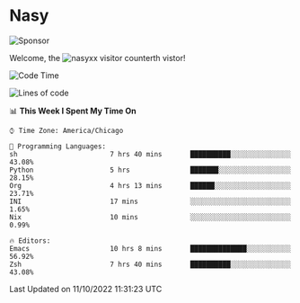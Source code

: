 # Nasy

<!--
<p align="center">
<img height="200" src="https://github-readme-stats.vercel.app/api?username=nasyxx&count_private=true&show_icons=true&theme=dracula&include_all_commits=true"/>
<img height="200" src="https://github-readme-stats.vercel.app/api/top-langs/?username=nasyxx&theme=dracula&hide=html,jupyter+notebook&count_private=true&show_icons=true"/>
</p>

  
----------------
-->

![Sponsor](https://img.shields.io/static/v1.svg?label=Sponsor&message=%E2%9D%A4&logo=GitHub&style=flat&color=pink)
 
Welcome, the ![nasyxx visitor counter](https://count.getloli.com/get/@nasyxx?theme=rule34)th vistor!
 
<!--START_SECTION:waka-->
![Code Time](http://img.shields.io/badge/Code%20Time-2%2C708%20hrs%2047%20mins-blue)

![Lines of code](https://img.shields.io/badge/From%20Hello%20World%20I%27ve%20Written-5%20Million%20lines%20of%20code-blue)

📊 **This Week I Spent My Time On** 

```text
⌚︎ Time Zone: America/Chicago

💬 Programming Languages: 
sh                       7 hrs 40 mins       ██████████░░░░░░░░░░░░░░░   43.08% 
Python                   5 hrs               ███████░░░░░░░░░░░░░░░░░░   28.15% 
Org                      4 hrs 13 mins       ██████░░░░░░░░░░░░░░░░░░░   23.71% 
INI                      17 mins             ░░░░░░░░░░░░░░░░░░░░░░░░░   1.65% 
Nix                      10 mins             ░░░░░░░░░░░░░░░░░░░░░░░░░   0.99%

🔥 Editors: 
Emacs                    10 hrs 8 mins       ██████████████░░░░░░░░░░░   56.92% 
Zsh                      7 hrs 40 mins       ██████████░░░░░░░░░░░░░░░   43.08%

```


 Last Updated on 11/10/2022 11:31:23 UTC
<!--END_SECTION:waka-->

<!-- ![visitors](https://visitor-badge.laobi.icu/badge?page_id=nasyxx.nasyxx) -->
